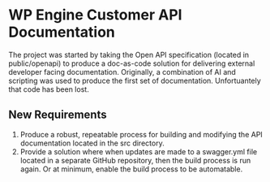 # WP Engine Customer API Documentation

The project was started by taking the Open API specification (located in public/openapi) to produce a doc-as-code solution for delivering external developer facing documentation. Originally, a combination of AI and scripting was used to produce the first set of documentation. Unfortuantely that code has been lost.

## New Requirements

1. Produce a robust, repeatable process for building and modifying the API documentation located in the src directory.
2. Provide a solution where when updates are made to a swagger.yml file located in a separate GitHub repository, then the build process is run again. Or at minimum, enable the build process to be automatable.